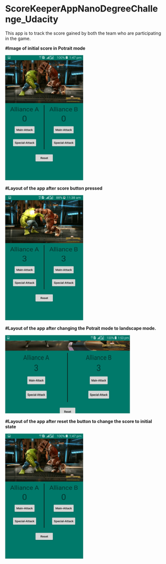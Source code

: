 # ScoreKeeperAppNanoDegreeChallenge_Udacity
This app is to track the score gained by both the team who are participating in the game.

**#Image of initial score in Potrait mode**


<img src="app/src/main/res/drawable/scorereset.jpg" width="250" height="400">


**#Layout of the app after score button pressed**


<img src="app/src/main/res/drawable/screenlayout .jpg" width="250" height="400">


**#Layout of the app after changing the Potrait mode to landscape mode.**


<img src="app/src/main/res/drawable/afterrotatingscreen.jpg" width="400" height="250">


**#Layout of the app after reset the button to change the score to initial state**


<img src="app/src/main/res/drawable/scorereset.jpg" width="250" height="400">
